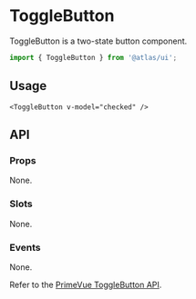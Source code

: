 # ToggleButton

ToggleButton is a two-state button component.

```ts
import { ToggleButton } from '@atlas/ui';
```

## Usage

```vue
<ToggleButton v-model="checked" />
```

## API

### Props

None.

### Slots

None.

### Events

None.

Refer to the [PrimeVue ToggleButton API](https://primevue.org/togglebutton/#api).

